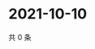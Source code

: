 # 2021-10-10

共 0 条

<!-- BEGIN WEIBO -->
<!-- 最后更新时间 Sun Oct 10 2021 09:55:45 GMT+0800 (China Standard Time) -->

<!-- END WEIBO -->
